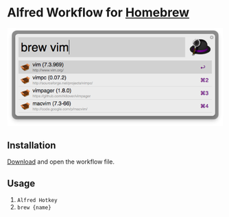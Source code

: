 # Alfred Workflow for [Homebrew](http://brew.sh/)

![Homebrew Workflow Screenshot](./screenshot.png)

## Installation

[Download](../../../raw/master/homebrew/homebrew.alfredworkflow) and open the
workflow file.

## Usage

1. `Alfred Hotkey`
2. `brew {name}`
